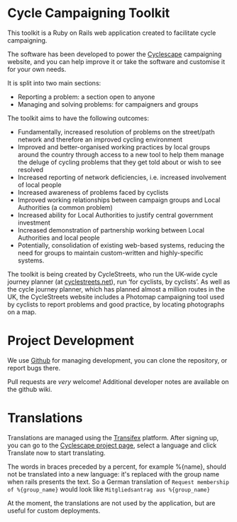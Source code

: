 # Cycle Campaigning Toolkit

This toolkit is a Ruby on Rails web application created to facilitate cycle campaigning.

The software has been developed to power the [Cyclescape](http://www.cyclescape.org)
campaigning website, and you can help improve it or take the software and customise
it for your own needs.

It is split into two main sections:

* Reporting a problem: a section open to anyone
* Managing and solving problems: for campaigners and groups

The toolkit aims to have the following outcomes:

* Fundamentally, increased resolution of problems on the street/path network and therefore an improved cycling environment
* Improved and better-organised working practices by local groups around the country through access to a new tool to help them manage the deluge of cycling problems that they get told about or wish to see resolved
* Increased reporting of network deficiencies, i.e. increased involvement of local people
* Increased awareness of problems faced by cyclists
* Improved working relationships between campaign groups and Local Authorities (a common problem)
* Increased ability for Local Authorities to justify central government investment
* Increased demonstration of partnership working between Local Authorities and local people
* Potentially, consolidation of existing web-based systems, reducing the need for groups to maintain custom-written and highly-specific systems.

The toolkit is being created by CycleStreets, who run the UK-wide cycle journey planner (at [cyclestreets.net](http://www.cyclestreets.net)), run ‘for cyclists, by cyclists’. As well as the cycle journey planner, which has planned almost a million routes in the UK, the CycleStreets website includes a Photomap campaigning tool used by cyclists to report problems and good practice, by locating photographs on a map.

# Project Development

We use [Github](https://github.com/cyclestreets/toolkit) for managing development, you can clone the repository, or report bugs there.

Pull requests are *very* welcome! Additional developer notes are available on the github wiki.

# Translations

Translations are managed using the [Transifex](https://www.transifex.com) platform. After signing up, you can go to the [Cyclescape project page](https://www.transifex.com/projects/p/cyclescape/), select a language and click Translate now to start translating.

The words in braces preceded by a percent, for example %{name}, should not be translated into a new language: it's replaced with the group name when rails presents the text. So a German translation of `Request membership of %{group_name}` would look like `Mitgliedsantrag aus %{group_name}`

At the moment, the translations are not used by the application, but are useful for custom deployments.
